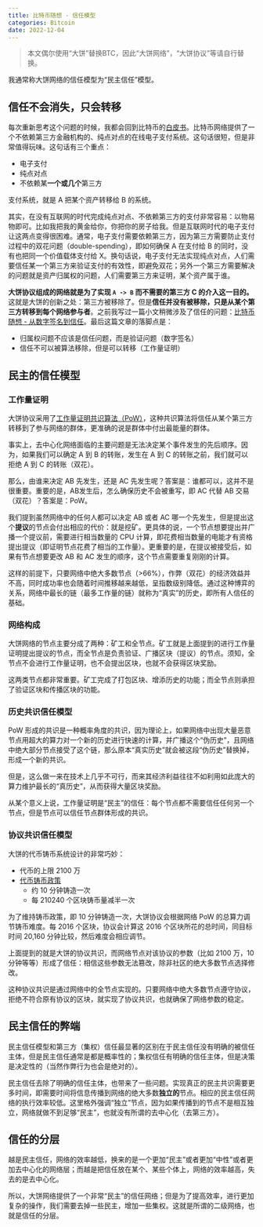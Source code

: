 ```yaml
---
title: 比特币随想 - 信任模型
categories: Bitcoin
date: 2022-12-04
---
```


> 本文偶尔使用“大饼”替换BTC，因此“大饼网络”，“大饼协议”等请自行替换。

我通常称大饼网络的信任模型为“民主信任”模型。

## 信任不会消失，只会转移

每次重新思考这个问题的时候，我都会回到比特币的[白皮书](https://github.com/wangzhe3224/bitcoin-pro/blob/5fc6fd7140c60aa98fb24c069976873145afa827/docs/assets/Bitcoin%20A%20Peer-to-Peer%20Electronic%20Cash%20System.pdf)。比特币网络提供了一个不依赖第三方金融机构的、纯点对点的在线电子支付系统。这句话很短，但是非常值得玩味。这句话有三个重点：

- 电子支付
- 纯点对点
- 不依赖某**一个或几个**第三方

支付系统，就是 A 把某个资产转移给 B 的系统。

其实，在没有互联网的时代完成纯点对点、不依赖第三方的支付非常容易：以物易物即可。比如我把我的黄金给你，你把你的房子给我。但是互联网时代的电子支付让这两点变得很困难。通常，电子支付需要依赖第三方，因为第三方需要防止支付过程中的双花问题（double-spending），即如何确保 A 在支付给 B 的同时，没有也把同一个价值载体支付给 X。换句话说，电子支付无法实现纯点对点，人们需要信任某一个第三方来验证支付的有效性，即避免双花；另外一个第三方需要解决的问题就是资产归属权的问题，人们需要第三方来证明，某个资产属于谁。

**大饼协议组成的网络就是为了实现 `A -> B` 而不需要的第三方 C 的介入这一目的。** 这就是大饼的创新之处：第三方被移除了。但是**信任并没有被移除，只是从某个第三方转移到每个网络参与者**。之前我写过一篇小文稍微涉及了信任的问题：[比特币随想 - 从数字签名到信任](https://wangzhe3224.github.io/2022/05/29/thinking_bitcoin_5/)。最后这篇文章的落脚点是：

- 归属权问题不应该是信任问题，而是验证问题（数字签名）
- 信任不可以被算法移除，但是可以转移（工作量证明）

## 民主的信任模型

### 工作量证明

大饼协议采用了[工作量证明共识算法（PoW）](https://wangzhe3224.github.io/2022/06/04/thinking_bitcoin_7/)，这种共识算法将信任从某个第三方转移到了参与网络的群体，更准确的说是群体中付出最能量的群体。

事实上，去中心化网络面临的主要问题是无法决定某个事件发生的先后顺序。因为，如果我们可以确定 A 到 B 的转账，发生在 A 到 C 的转账之前，我们就可以拒绝 A 到 C 的转账（双花）。

那么，由谁来决定 AB 先发生，还是 AC 先发生呢？答案是：谁都可以，这并不是很重要。重要的是，AB发生后，怎么确保历史不会被重写，即 AC 代替 AB 交易（双花）？答案是：PoW。

我们提到虽然网络中的任何人都可以决定 AB 或者 AC 哪一个先发生，但是提出这个**提议**的节点会付出相应的代价：就是挖矿。更具体的说，一个节点想要提出并广播一个提议前，需要进行相当数量的 CPU 计算，即花费相当数量的电能才有资格提出提议（即证明节点花费了相当的工作量）。更重要的是，在提议被接受后，如果有节点想要更改 AB 和 AC 发生的顺序，这个节点需要重复刚刚的计算。

这样的前提下，只要网络中绝大多数节点（>66%），作弊（双花）的经济效益并不高，同时成功率也会随着时间推移越来越低，呈指数级别降低。通过这种博弈的关系，网络中最长的链（最多工作量的链）就称为“真实”的历史，即所有人信任的基础。

### 网络构成

大饼网络的节点主要分成了两种：矿工和全节点。矿工就是上面提到的进行工作量证明提出提议的节点，而全节点是负责验证、广播区块（提议）的节点。须知，全节点不会进行工作量证明，也不会提出区块，也就不会获得区块奖励。

这两类节点都非常重要。矿工完成了打包区块、增添历史的功能；而全节点则承担了验证区块和传播区块的功能。

### 历史共识信任模型

PoW 形成的共识是一种概率角度的共识，因为理论上，如果网络中出现大量恶意节点用超大的算力对一个新的历史进行快速的计算，并广播这个“伪历史”，且网络中绝大部分节点接受了这个链，那么原本“真实历史”就会被这段“伪历史”替换掉，形成一个新的共识。

但是，这么做一来在技术上几乎不可行，而来其经济利益往往不如利用如此庞大的算力维护最长的“真历史”，从而获得大量区块奖励。

从某个意义上说，工作量证明是“民主”的信任：每个节点都不需要信任任何另一个节点，但是节点可以信任节点群体形成的共识。

### 协议共识信任模型

大饼的代币铸币系统设计的非常巧妙：

- 代币的上限 2100 万
- [代币铸币政策](https://baloian.medium.com/why-21-million-is-the-maximum-number-of-bitcoins-can-be-created-ecc1ff6edc3d#:~:text=Bitcoin%20Halving%20and%20Reward%20in%20Source%20Code&text=Line%201157%20specifies%20that%20if,Bitcoins%20will%20be%20in%20circulation.)
    - 约 10 分钟铸造一次
    - 每 210240 个区块铸币量减半一次

为了维持铸币政策，即 10 分钟铸造一次，大饼协议会根据网络 PoW 的总算力调节铸币难度。每 2016 个区块，协议会计算这 2016 个区块所花的总时间，同目标时间 20,160 分钟比较，然后难度会相应调节。

上面提到的就是大饼的协议共识，而网络节点对该协议的参数（比如 2100 万，10分钟等等）形成了信任：相信这些参数无法篡改，除非社区的绝大多数节点选择修改。

这种协议共识是通过网络中的全节点实现的。只要网络中绝大多数节点遵守协议，拒绝不符合原有协议的区块，就实现了协议共识，也就确保了网络参数的稳定。

## 民主信任的弊端

民主信任模型和第三方（集权）信任最显著的区别在于民主信任没有明确的被信任主体，但是民主信任通常是都是概率性的；集权信任有明确的信任主体，但是决策是决定性的（当然作弊行为也会是绝对的）。

民主信任去除了明确的信任主体，也带来了一些问题。实现真正的民主共识需要更多时间，即需要时间将信息传播到网络的绝大多数**独立的**节点。相应的民主信任网络的执行效率较低。这里格外强调“独立”节点，因为如果传播到的节点不是相互独立，网络就做不到足够“民主”，也就没有所谓的去中心化（去第三方）。

## 信任的分层

越是民主信任，网络的效率越低，换来的是一个更加“民主”或者更加“中性”或者更加去中心化的网络层；而越是把信任放在某个、某些个体上，网络的效率越高，失去的是去中心化。

所以，大饼网络提供了一个非常“民主”的信任网络；但是为了提高效率，进行更加复杂的操作，我们需要去掉一些民主，增加一些集权。这就是所谓的二级网络，也就是信任的分层。